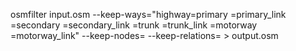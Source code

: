 osmfilter input.osm --keep-ways="highway=primary =primary_link =secondary =secondary_link =trunk =trunk_link =motorway =motorway_link" --keep-nodes= --keep-relations= > output.osm
